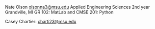 Nate Olson
olsonna3@msu.edu
Applied Engineering Sciences
2nd year
Grandville, MI
GR 102: MatLab and CMSE 201: Python

Casey Chartier:
charti23@msu.edu
